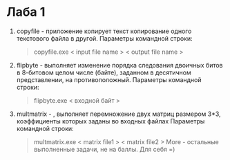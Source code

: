 # Лаба 1
1. copyfile - приложение копирует текст копирование одного текстового файла в другой. 
Параметры командной строки:
      > copyfile.exe < input file name > < output file name >
2. flipbyte - выполняет изменение порядка следования двоичных битов в 8-битовом целом числе (байте), заданном в десятичном представлении, на противоположный. 
Параметры командной строки:
      > flipbyte.exe < входной байт >
3. multmatrix - , выполняет перемножение двух матриц размером 3*3, коэффициенты которых заданы во входных файлах
Параметры командной строки:
      > multmatrix.exe < matrix file1 > < matrix file2 >
More - остальные выполненные задачи, не на баллы. Для себя =)
